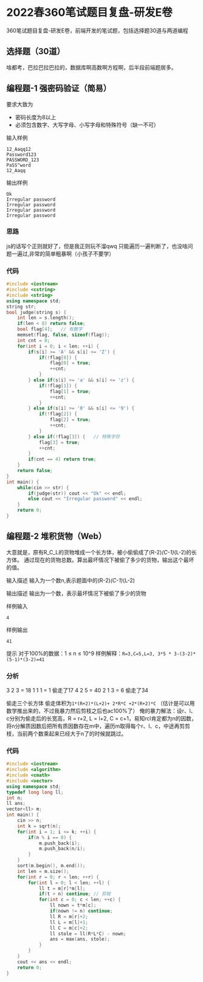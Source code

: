 # 2022春360笔试题目复盘-研发E卷

360笔试题目复盘-研发E卷，前端开发的笔试题，包括选择题30道与两道编程

## 选择题（30道）

啥都考，巴拉巴拉巴拉的，数据库啊高数啊方程啊，后半段前端题居多。

## 编程题-1 强密码验证（简易）

要求大致为

* 密码长度为8以上
* 必须包含数字、大写字母、小写字母和特殊符号（缺一不可）

输入样例

```
12_Aaqq12
Password123
PASSWORD_123
PaSS^word
12_Aaqq
```

输出样例

```
Ok
Irregular password
Irregular password
Irregular password
Irregular password
```

### 思路

js的话写个正则就好了，但是我正则玩不溜qwq 只能遍历一遍判断了，也没啥问题一遍过,非常的简单粗暴啊（小孩子不要学）

### 代码

```cpp
#include <iostream>
#include <cstring>
#include <string>
using namespace std;
string str;
bool judge(string s) {
    int len = s.length();
    if(len < 8) return false;
    bool flag[4];   // 有数字 
    memset(flag, false, sizeof(flag));
    int cnt = 0;
    for(int i = 0; i < len; ++i) {
        if(s[i] >= 'A' && s[i] <= 'Z') {
            if(!flag[0]) {
                flag[0] = true;
                ++cnt;
            }
        } else if(s[i] >= 'a' && s[i] <= 'z') {
            if(!flag[1]) {
                flag[1] = true;
                ++cnt;
            }
        } else if(s[i] >= '0' && s[i] <= '9') {
            if(!flag[2]) {
                flag[2] = true;
                ++cnt;
            }
        } else if(!flag[3]) {   // 特殊字符
            flag[3] = true;
            ++cnt;
        }
        if(cnt == 4) return true;
    }
    return false;
}
int main() {
    while(cin >> str) {
        if(judge(str)) cout << "Ok" << endl;
        else cout << "Irregular password" << endl;
    }
    return 0;
}
```

## 编程题-2 堆积货物（Web）

大意就是，原有R_C_L的货物堆成一个长方体，被小偷偷成了(R-2)_(C-1)_(L-2)的长方体。 通过现在的货物总数。算出最坏情况下被偷了多少的货物，输出这个最坏的值。

输入描述 输入为一个数n,表示题面中的(R-2)_(C-1)_(L-2)

输出描述 输出为一个数，表示最坏情况下被偷了多少的货物

样例输入

```
4
```

样例输出

```
41
```

提示 对于100%的数据：1 ≤ n ≤ 10^9 样例解释：`R=3,C=5,L=3, 3*5 * 3-(3-2)*(5-1)*(3-2)=41`

### 分析

3 2 3 = 18 1 1 1 = 1 偷走了17 4 2 5 = 40 2 1 3 = 6 偷走了34

偷走三个长方体 偷走体积为`1*(R+2)*(L+2)+ 2*R*C +2*(R+2)*C` （估计是可以用数学推出来的，不过我暴力然后剪枝之后也ac100%了） 俺的暴力解法：设r、l、c分别为偷走后的长宽高，R = r+2, L = l+2, C = c+1，易知rcl肯定都为n的因数，将n分解质因数后把所有质因数存在m中，遍历m取得每个r、l、c，中途再剪剪枝，当前两个数乘起来已经大于n了的时候就跳过。

### 代码

```cpp
#include <iostream>
#include <algorithm>
#include <cmath>
#include <vector>
using namespace std;
typedef long long ll;
int n;
ll ans;
vector<ll> m;
int main() {
    cin >> n;
    int k = sqrt(n);
    for(int i = 1; i <= k; ++i) {  
        if(n % i == 0) {
            m.push_back(i);
            m.push_back(n/i);
        }
    }
    sort(m.begin(), m.end());
    int len = m.size();
    for(int r = 0; r < len; ++r) {
        for(int l = 0; l < len; ++l) {
            ll t = m[r]*m[l];
            if(t > n) continue; // 剪枝
            for(int c = 0; c < len; ++c) {
                ll nown = t*m[c];
                if(nown != n) continue;
                ll R = m[r]+2;
                ll L = m[l]+1;
                ll C = m[c]+2;
                ll stole = ll(R*L*C) - nown;
                ans = max(ans, stole);
            }
        }
    }
    cout << ans << endl;
    return 0;
}
```
